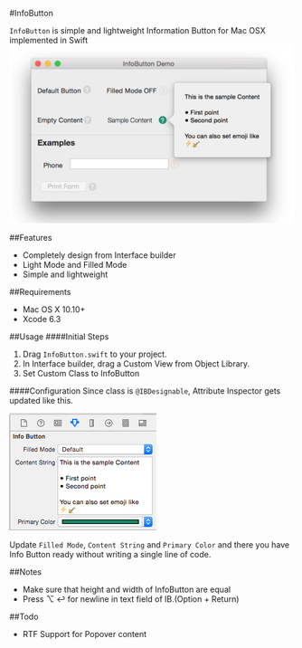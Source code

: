 #InfoButton

`InfoButton` is simple and lightweight Information Button for Mac OSX implemented in Swift
![](./images/demo.png)

##Features
- Completely design from Interface builder
- Light Mode and Filled Mode
- Simple and lightweight

##Requirements
- Mac OS X 10.10+
- Xcode 6.3

##Usage
####Initial Steps
1. Drag `InfoButton.swift` to your project.
2. In Interface builder, drag a Custom View from Object Library.
3. Set Custom Class to InfoButton

####Configuration
Since class is `@IBDesignable`, Attribute Inspector gets updated like this.

![](./images/attrInsp.png)

Update `Filled Mode`, `Content String` and `Primary Color` and there you have Info Button ready without writing a single line of code.

##Notes
- Make sure that height and width of InfoButton are equal
- Press ⌥ ↩ for newline in text field of IB.(Option + Return)

##Todo
- RTF Support for Popover content
